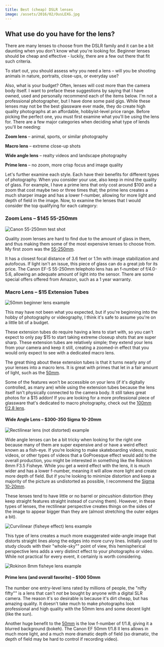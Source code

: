 ```yaml
---
title: Best (cheap) DSLR lenses
image: /assets/2016/02/OusLEXG.jpg
---
```

## What use do you have for the lens?

There are many lenses to choose from the DSLR family and it can be a bit daunting when you don't know what you're looking for. Beginner lenses should be cheap and effective - luckily, there are a few out there that fit such criteria.

To start out, you should assess why you need a lens – will you be shooting animals in nature, portraits, close-ups, or everyday use?

Also, what is your budget? Often, lenses will cost more than the camera body itself. I want to preface these suggestions by saying that I have owned, used and personally recommend each of the items below. I'm not a professional photographer, but I have done some paid gigs. While these lenses may not be the best glassware ever made, they do create high quality photographs at an affordable, hobbyist-level price range. Before picking the perfect one, you must first examine what you'll be using the lens for. There are a few major categories when deciding what type of lends you'll be needing:

**Zoom lens** – animal, sports, or similar photography
  
**Macro lens** – extreme close-up shots
  
**Wide angle lens** – realty videos and landscape photography
  
**Prime lens** – no zoom, more crisp focus and image quality

Let's further examine each style. Each have their benefits for different types of photography. When you consider your use, also keep in mind the quality of glass. For example, I have a prime lens that only cost around $100 and a zoom that cost maybe two or three times that; the prime lens creates a much sharper image and has a lower f-number, allowing for more light and depth of field in the image. Now, to examine the lenses that I would consider the top qualifying for each category:

### Zoom Lens – $145 55-250mm

<div class="pull-left inline s12 m3"><img src="https://i.imgur.com/IWuB3UY.jpg" alt="Canon 55-250mm test shot" /></div>

Quality zoom lenses are hard to find due to the amount of glass in them, and thus making them some of the most expensive lenses to choose from. My first zoom was the <a href="http://amzn.to/1SNjQvZ">55-250mm</a>.
    
It has a closest focal distance of 3.6 feet or 1.1m with image stabilization and autofocus. If light isn't an issue, this piece of glass can do a great job for its price. The Canon EF-S 55-250mm telephoto lens has an f-number of f/4.0-5.6, allowing an adequate amount of light into the sensor. There are some special offers offered from Amazon, such as a 1 year warranty.

<div class="clearfix"></div>

### Macro Lens – $15 Extension Tubes

<div class="pull-left inline s12 m3"><img src="https://i.imgur.com/McE18am.jpg" alt="50mm beginner lens example" /></div>

This may have not been what you expected, but if you're beginning into the hobby of photography or videography, I think it's safe to assume you're on a little bit of a budget. 

These extension tubes do require having a lens to start with, so you can't expect to only pay $15 to start taking extreme closeup shots that are super sharp. These extension tubes are relatively simple; they extend your lens from your camera and keep it still, creating a zoomed-in effect that you would only expect to see with a dedicated macro lens.

The great thing about these extension tubes is that it turns nearly any of your lenses into a macro lens. It is great with primes that let in a fair amount of light, such as the <a href="http://amzn.to/1R1A2WP">50mm</a>.

Some of the features won't be accessible on your lens (if it's digitally controlled, as many are) while using the extension tubes because the lens itself isn't physically connected to the camera body. It still takes great photos for a $15 addon! If you are looking for a more professional piece of glassware that's dedicated to macro photography, check out the <a href="http://amzn.to/1R1A94G">100mm f/2.8 lens</a>.

<div class="clearfix"></div>

#### Wide Angle Lens – $300-350 Sigma 10-20mm
      
<div class="pull-right inline s12 m3"><img src="https://i.imgur.com/OusLEXG.jpg" alt="Rectilinear lens (not distorted) example" /></div>

Wide angle lenses can be a bit tricky when looking for the right one because many of them are super expensive and or have a weird effect known as a fish-eye. If you’re looking to make skateboarding videos, music videos, or other types of videos that a GoProesque effect would add to the overall production, you might be interested in something like the Rokinon 8mm F3.5 Fisheye. While you get a weird effect with the lens, it is much wider and has a lower f-number, meaning it will allow more light and create more depth of field. But if you’re looking to minimize distortion and keep a majority of the picture as undistorted as possible, I recommend the <a href="http://amzn.to/1KhfoTb">Sigma 10-20mm</a>. 
  
These lenses tend to have little or no barrel or pincushion distortion (they keep straight features straight instead of curving them). However, in these types of lenses, the rectilinear perspective creates things on the sides of the image to appear bigger than they are (almost stretching the outer edges a bit).

<div class="clearfix"></div>

<div class="pull-left inline s12 m3"><img src="https://i.imgur.com/FOWJOvU.jpg" alt="Curvilinear (fisheye effect) lens example" /></div>

This type of lens creates a much more exaggerated wide-angle image that distorts straight lines along the edges into more curvy lines. Initially used to study clouds with their "whole-sky"" point of view, this hemispherical perspective lens adds a very distinct effect to your photographs or video. While not practical for every event, it certainly is worth considering.

<div class="clearfix"></div>

<div class="pull-right inline s12 m3"><img src="https://i.imgur.com/74GFMe0.jpg" alt="Rokinon 8mm fisheye lens example" /></div>
      
#### Prime lens (and overall favorite) – $100 50mm
      
The number one entry-level lens rated by millions of people, the "nifty fifty"" is a lens that can't <i>not</i> be bought by anyone with a digital SLR camera. The reason it's so desirable is because it's dirt cheap, but has amazing quality. It doesn't take much to make photographs look professional and high quality with the 50mm lens and some decent light (like the sun).

Another huge benefit to the <a href="http://amzn.to/1R1A2WP">50mm</a> is the low f-number of f/1.8, giving it a blurred background (bokeh). The Canon EF 50mm f/1.8 II lens allows in much more light, and a much more dramatic depth of field (so dramatic, the depth of field may be hard to control if recording video).